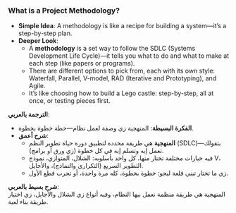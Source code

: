 ### What is a Project Methodology?

- **Simple Idea**: A methodology is like a recipe for building a system—it’s a step-by-step plan.
- **Deeper Look**:
    - A **methodology** is a set way to follow the SDLC (Systems Development Life Cycle)—it tells you what to do and what to make at each step (like papers or programs).
    - There are different options to pick from, each with its own style: Waterfall, Parallel, V-model, RAD (Iterative and Prototyping), and Agile.
    - It’s like choosing how to build a Lego castle: step-by-step, all at once, or testing pieces first.

**الترجمة بالعربي**:

- **الفكرة البسيطة**: المنهجية زي وصفة لعمل نظام—خطة خطوة بخطوة.
- **شرح أعمق**:
    - **المنهجية** هي طريقة محددة لتطبيق دورة حياة تطوير النظم (SDLC)—بتقولك تعمل إيه وتسلم إيه في كل خطوة (زي ورق أو برامج).
    - فيه خيارات مختلفة تختار منها، كل واحد بأسلوبه: الشلال، المتوازي، نموذج V، التطوير السريع (التكراري والنماذج)، والأجايل.
    - زي ما تختار تبني قلعة ليجو: خطوة بخطوة، كله مرة واحدة، أو تجرب قطع الأول.

**شرح بسيط بالعربي**:  
المنهجية هي طريقة منظمة نعمل بيها النظام، وفيه أنواع زي الشلال والأجايل، زي اختيار طريقة بناء لعبة.